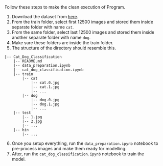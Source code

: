 Follow these steps to make the clean execution of Program.
1. Download the dataset from [here](https://www.kaggle.com/c/dogs-vs-cats/data).
2. From the train folder, select first 12500 images and stored them inside separate folder with name `cat`.
3. From the same folder, select last 12500 images and stored them inside another separate folder with name `dog`.
4. Make sure these folders are inside the train folder.
5. The structure of the directory should resemble this.
```
|-- Cat_Dog_Classification
    |-- README.md
    |-- data_preparation.ipynb    
    |-- cat_dog_classification.ipynb
    |-- train
        |-- cat
            |-- cat.0.jpg
            |-- cat.1.jpg
            |-- ...
        |-- dog
            |-- dog.0.jpg
            |-- dog.1.jpg
            |-- ...
    |-- test
        |-- 1.jpg
        |-- 2.jpg
        |-- ...
    |-- bin
        |-- ...
```
6. Once you setup everything, run the `data_preparation.ipynb` notebook to pre-process images and make them ready for modelling.
7. After, run the `cat_dog_classification.ipynb` notebook to train the model.